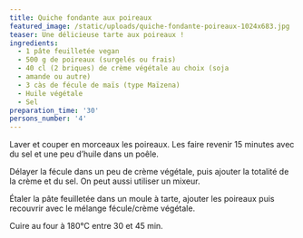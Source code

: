```yaml
---
title: Quiche fondante aux poireaux
featured_image: /static/uploads/quiche-fondante-poireaux-1024x683.jpg
teaser: Une délicieuse tarte aux poireaux !
ingredients:
  - 1 pâte feuilletée vegan
  - 500 g de poireaux (surgelés ou frais)
  - 40 cl (2 briques) de crème végétale au choix (soja
  - amande ou autre)
  - 3 càs de fécule de maïs (type Maïzena)
  - Huile végétale
  - Sel
preparation_time: '30'
persons_number: '4'
---
```

Laver et couper en morceaux les poireaux. Les faire revenir 15 minutes avec du sel et une peu d’huile dans un poêle.

Délayer la fécule dans un peu de crème végétale, puis ajouter la totalité de la crème et du sel. On peut aussi utiliser un mixeur.

Étaler la pâte feuilletée dans un moule à tarte, ajouter les poireaux puis recouvrir avec le mélange fécule/crème végétale.

Cuire au four à 180°C entre 30 et 45 min.
